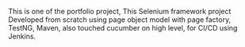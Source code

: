 This is one of the portfolio project, This Selenium framework project Developed from scratch using page object model with page factory, TestNG, Maven, also touched cucumber on high level,  for CI/CD using Jenkins.
